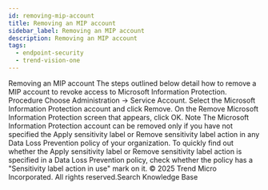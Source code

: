 ```yaml
---
id: removing-mip-account
title: Removing an MIP account
sidebar_label: Removing an MIP account
description: Removing an MIP account
tags:
  - endpoint-security
  - trend-vision-one
---
```


 Removing an MIP account The steps outlined below detail how to remove a MIP account to revoke access to Microsoft Information Protection. Procedure Choose Administration → Service Account. Select the Microsoft Information Protection account and click Remove. On the Remove Microsoft Information Protection screen that appears, click OK. Note The Microsoft Information Protection account can be removed only if you have not specified the Apply sensitivity label or Remove sensitivity label action in any Data Loss Prevention policy of your organization. To quickly find out whether the Apply sensitivity label or Remove sensitivity label action is specified in a Data Loss Prevention policy, check whether the policy has a "Sensitivity label action in use" mark on it. © 2025 Trend Micro Incorporated. All rights reserved.Search Knowledge Base